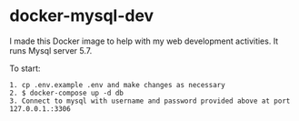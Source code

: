 # docker-mysql-dev

I made this Docker image to help with my web development activities. It runs Mysql server 5.7.

To start: 
```
1. cp .env.example .env and make changes as necessary
2. $ docker-compose up -d db
3. Connect to mysql with username and password provided above at port 127.0.0.1.:3306
```
